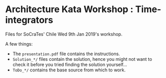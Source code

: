 
# Architecture Kata Workshop : Time-integrators

Files for SoCraTes' Chile Wed 9th Jan 2019's workshop.

A few things:
 - The `presentation.pdf` file contains the instructions.
 - `Solution_*/` files contain the solution, hence you might not want to check it before you tried finding the solution yourself…
 - `ToDo_*/` contains the base source from which to work.

